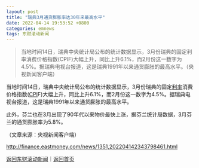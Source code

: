 ```yaml
---
layout: post
title: "瑞典3月通货膨胀率达30年来最高水平"
date: 2022-04-14 19:53:52 +0800
categories: emnews
tags: 东财滚动新闻
---
```

> 当地时间14日，瑞典中央统计局公布的统计数据显示，3月份瑞典的固定利率消费价格指数(CPIF)大幅上升，同比上升6.1%，而2月份这一数字为4.5%。据瑞典电视台报道，这是瑞典1991年以来通货膨胀的最高水平。（央视新闻客户端）

<p>当地时间14日，瑞典中央统计局公布的统计数据显示，3月份瑞典的固定<span id="Info.344"><a href="http://data.eastmoney.com/cjsj/yhll.html" class="infokey">利率</a></span>消费价格指数(<span id="Info.336"><a href="http://data.eastmoney.com/cjsj/cpi.html" class="infokey">CPI</a></span>F)大幅上升，同比上升6.1%，而2月份这一数字为4.5%。据瑞典电视台报道，这是瑞典1991年以来通货膨胀的最高水平。</p>
 <p>此外，芬兰也在3月出现了90年代以来物价最快上涨，据芬兰统计局数据，3月芬兰的通货膨胀率为5.8%。</p><p class="em_media">（文章来源：央视新闻客户端）</p>

<http://finance.eastmoney.com/news/1351,202204142343798461.html>

[返回东财滚动新闻](//finews.withounder.com/emnews/)｜[返回首页](//finews.withounder.com/)